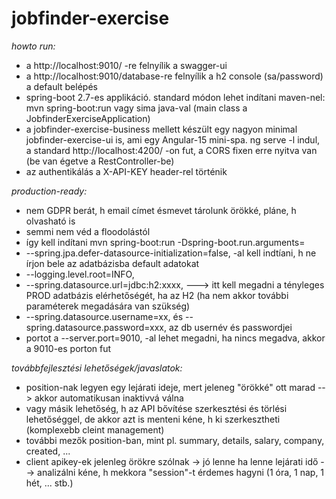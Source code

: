 # jobfinder-exercise

*howto run:*
- a http://localhost:9010/ -re felnyílik a swagger-ui
- a http://localhost:9010/database-re felnyílik a h2 console (sa/password) a default belépés
- spring-boot 2.7-es applikáció. standard módon lehet indítani maven-nel: mvn spring-boot:run  vagy sima java-val (main class a JobfinderExerciseApplication)
- a jobfinder-exercise-business mellett készült egy nagyon minimal jobfinder-exercise-ui is, ami egy Angular-15 mini-spa. ng serve -l indul, a standard http://localhost:4200/ -on fut, a CORS fixen erre nyitva van (be van égetve a RestController-be)
- az authentikálás a X-API-KEY header-rel történik

*production-ready:*
- nem GDPR berát, h email címet ésmevet tárolunk örökké, pláne, h olvasható is
- semmi nem véd a floodolástól
- így kell indítani mvn spring-boot:run -Dspring-boot.run.arguments=
- --spring.jpa.defer-datasource-initialization=false, -al kell indtíani, h ne írjon bele az adatbázisba default adatokat
- --logging.level.root=INFO,
- --spring.datasource.url=jdbc:h2:xxxx, ---> itt kell megadni a tényleges PROD adatbázis elérhetőségét, ha az H2 (ha nem akkor további paraméterek megadására van szükség)
- --spring.datasource.username=xx, és --spring.datasource.password=xxx, az db usernév és passwordjei
- portot a --server.port=9010, -al lehet megadni, ha nincs megadva, akkor a 9010-es porton fut
  


*továbbfejlesztési lehetőségek/javaslatok:*
- position-nak legyen egy lejárati ideje, mert jeleneg "örökké" ott marad --> akkor automatikusan inaktivvá válna
- vagy másik lehetőség, h az API bővítése szerkesztési és törlési lehetőséggel, de akkor azt is menteni kéne, h ki szerkesztheti (komplexebb cleint management)
- további mezők position-ban, mint pl. summary, details, salary, company, created, ...
- client apikey-ek jelenleg örökre szólnak -> jó lenne ha lenne lejárati idő --> analizálni kéne, h mekkora "session"-t érdemes hagyni (1 óra, 1 nap, 1 hét, ... stb.)
